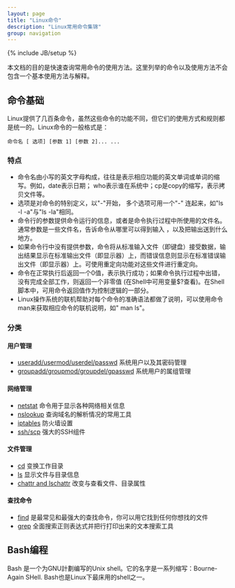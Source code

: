 ```yaml
---
layout: page
title: "Linux命令"
description: "Linux常用命令集锦"
group: navigation
---
```

{% include JB/setup %}

本文档的目的是快速查询常用命令的使用方法。这里列举的命令以及使用方法不会包含一个基本使用方法与解释。

## 命令基础

Linux提供了几百条命令，虽然这些命令的功能不同，但它们的使用方式和规则都是统一的。Linux命令的一般格式是： 

	命令名 [ 选项] [参数 1] [参数 2]... ...

### 特点

- 命令名由小写的英文字母构成，往往是表示相应功能的英文单词或单词的缩写。例如，date表示日期； who表示谁在系统中；cp是copy的缩写，表示拷贝文件等。
- 选项是对命令的特别定义，以"-"开始， 多个选项可用一个"-" 连起来，如"ls -l -a"与"ls -la"相同。
- 命令行的参数提供命令运行的信息，或者是命令执行过程中所使用的文件名。通常参数是一些文件名，告诉命令从哪里可以得到输入 ，以及把输出送到什么地方。
- 如果命令行中没有提供参数，命令将从标准输入文件（即键盘）接受数据，输出结果显示在标准输出文件（即显示器）上，而错误信息则显示在标准错误输出文件（即显示器）上。可使用重定向功能对这些文件进行重定向。
- 命令在正常执行后返回一个0值，表示执行成功；如果命令执行过程中出错，没有完成全部工作，则返回一个非零值 (在Shell中可用变量$?查看)。在Shell脚本中，可用命令返回值作为控制逻辑的一部分。
- Linux操作系统的联机帮助对每个命令的准确语法都做了说明，可以使用命令man来获取相应命令的联机说明，如" man ls"。

### 分类

#### 用户管理

- [useradd/usermod/userdel/passwd](/commands/userManagment.html) 系统用户以及其密码管理
- [groupadd/groupmod/groupdel/gpasswd](commands/groupManagement.html) 系统用户的属组管理

#### 网络管理

- [netstat](/commands/netstat.html) 命令用于显示各种网络相关信息
- [nslookup](/commands/nslookup.html) 查询域名的解析情况的常用工具
- [iptables](/commands/iptables.html) 防火墙设置
- [ssh/scp](/commands/ssh.html) 强大的SSH组件

#### 文件管理

- [cd](/commands/cd.html)  变换工作目录
- [ls](/commands/ls.html) 显示文件与目录信息
- [chattr and lschattr](/commands/chattr.html) 改变与查看文件、目录属性

#### 查找命令

- [find](/commands/find.html) 是最常见和最强大的查找命令，你可以用它找到任何你想找的文件
- [grep](/commands/grep.html) 全面搜索正则表达式并把行打印出来的文本搜索工具
## Bash编程

Bash 是一个为GNU計劃编写的Unix shell。它的名字是一系列缩写：Bourne-Again SHell. Bash也是Linux下最床用的shell之一。
